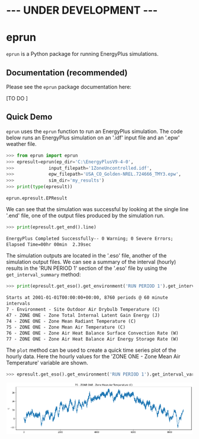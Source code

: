 # --- UNDER DEVELOPMENT --- #

# eprun

`eprun` is a Python package for running EnergyPlus simulations.



## Documentation (recommended)

Please see the `eprun` package documentation here:

[TO DO ]



## Quick Demo

`eprun` uses the `eprun` function to run an EnergyPlus simulation. 
The code below runs an EnergyPlus simulation on an '.idf' input file and an '.epw' weather file.

```python
>>> from eprun import eprun
>>> epresult=eprun(ep_dir='C:\EnergyPlusV9-4-0',
>>>             input_filepath='1ZoneUncontrolled.idf',
>>>             epw_filepath='USA_CO_Golden-NREL.724666_TMY3.epw',
>>>             sim_dir='my_results')
>>> print(type(epresult))
```

```
eprun.epresult.EPResult
```



We can see that the simulation was successful by looking at the single line '.end' file, 
one of the output files produced by the simulation run.

```python
>>> print(epresult.get_end().line)
```

```
EnergyPlus Completed Successfully-- 0 Warning; 0 Severe Errors; Elapsed Time=00hr 00min  2.39sec
```



The simulation outputs are located in the '.eso' file, another of the simulation output files. 
We can see a summary of the interval (hourly) results in the 'RUN PERIOD 1' section of the '.eso' file by using the `get_interval_summary` method:

```python
>>> print(epresult.get_eso().get_environment('RUN PERIOD 1').get_interval_summary())
```

```
Starts at 2001-01-01T00:00:00+00:00, 8760 periods @ 60 minute intervals
7 - Environment - Site Outdoor Air Drybulb Temperature (C)
47 - ZONE ONE - Zone Total Internal Latent Gain Energy (J)
74 - ZONE ONE - Zone Mean Radiant Temperature (C)
75 - ZONE ONE - Zone Mean Air Temperature (C)
76 - ZONE ONE - Zone Air Heat Balance Surface Convection Rate (W)
77 - ZONE ONE - Zone Air Heat Balance Air Energy Storage Rate (W)
```



The `plot` method can be used to create a quick time series plot of the hourly data.
Here the hourly values for the 'ZONE ONE - Zone Mean Air Temperature' variable are shown.

```python
>>> epresult.get_eso().get_environment('RUN PERIOD 1').get_interval_variable(75).plot()
```

![alt text](docs/_static/quick_demo.png)






